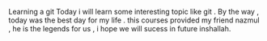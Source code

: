 Learning a git 
Today i will learn some interesting topic like git .
By the way , today was the best day for my life . 
this courses provided my friend nazmul , he is the legends for us , i hope we will sucess in future inshallah.
